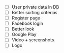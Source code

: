 - [ ] User private data in DB
- [ ] Better sorting criterias
- [ ] Register page
- [ ] Facebook login
- [ ] Better look
- [ ] Google Play
- [ ] Video + screenshots
- [ ] Logo
